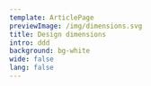 ```yaml
---
template: ArticlePage
previewImage: /img/dimensions.svg
title: Design dimensions
intro: ddd
background: bg-white
wide: false
lang: false
---
```

